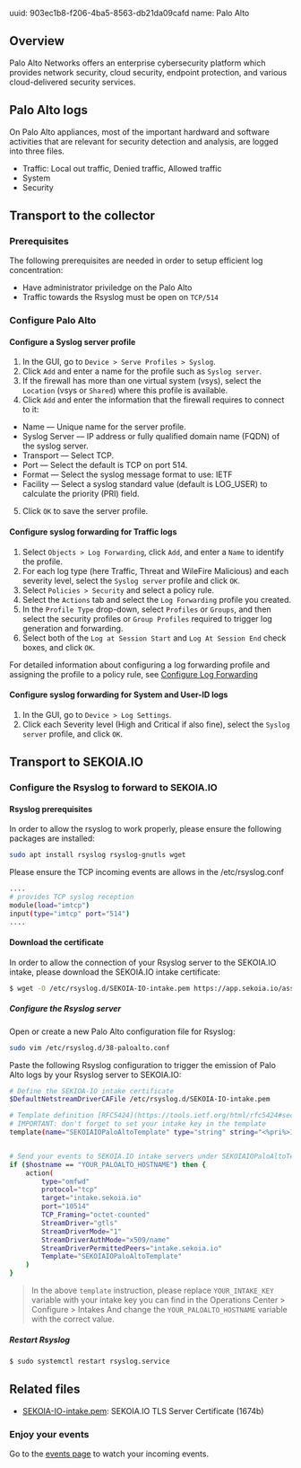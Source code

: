 uuid: 903ec1b8-f206-4ba5-8563-db21da09cafd
name: Palo Alto

## Overview

Palo Alto Networks offers an enterprise cybersecurity platform which provides network security, cloud security, endpoint protection, and various cloud-delivered security services.

## Palo Alto logs

On Palo Alto appliances, most of the important hardward and software activities that are relevant for security detection and analysis, are logged into three files.

- Traffic: Local out traffic, Denied traffic, Allowed traffic
- System
- Security

## Transport to the collector

### Prerequisites

The following prerequisites are needed in order to setup efficient log concentration:

- Have administrator priviledge on the Palo Alto
- Traffic towards the Rsyslog must be open on `TCP/514`

### Configure Palo Alto

#### Configure a Syslog server profile

1. In the GUI, go to `Device > Serve Profiles > Syslog`.
2. Click `Add` and enter a name for the profile such as `Syslog server`.
3. If the firewall has more than one virtual system (vsys), select the `Location` (vsys or `Shared`) where this profile is available.
4. Click `Add` and enter the information that the firewall requires to connect to it:

- Name — Unique name for the server profile.
- Syslog Server — IP address or fully qualified domain name (FQDN) of the syslog server.
- Transport — Select TCP.
- Port — Select the default is TCP on port 514.
- Format — Select the syslog message format to use: IETF
- Facility — Select a syslog standard value (default is LOG_USER) to calculate the priority (PRI) field.

5. Click `OK` to save the server profile.

#### Configure syslog forwarding for Traffic logs

1. Select `Objects > Log Forwarding`, click `Add`, and enter a `Name` to identify the profile.
2. For each log type (here Traffic, Threat and WileFire Malicious) and each severity level, select the `Syslog server` profile and click `OK`.
3. Select `Policies > Security` and select a policy rule.
4. Select the `Actions` tab and select the `Log Forwarding` profile you created.
5. In the `Profile Type` drop-down, select `Profiles` or `Groups`, and then select the security profiles or `Group Profiles` required to trigger log generation and forwarding.
6. Select both of the `Log at Session Start` and `Log At Session End` check boxes, and click `OK`.

For detailed information about configuring a log forwarding profile and assigning the profile to a policy rule, see [Configure Log Forwarding](https://docs.paloaltonetworks.com/pan-os/8-1/pan-os-admin/monitoring/configure-log-forwarding.html#id1443a62b-8a0b-41db-a08d-5df934bf0ffc)

#### Configure syslog forwarding for System and User-ID logs

1. In the GUI, go to `Device > Log Settings`.
2. Click each Severity level (High and Critical if also fine), select the `Syslog server` profile, and click `OK`.

## Transport to SEKOIA.IO

### Configure the Rsyslog to forward to SEKOIA.IO

#### Rsyslog prerequisites

In order to allow the rsyslog to work properly, please ensure the following packages are installed:

```bash
sudo apt install rsyslog rsyslog-gnutls wget
```

Please ensure the TCP incoming events are allows in the /etc/rsyslog.conf
```bash
....
# provides TCP syslog reception
module(load="imtcp")
input(type="imtcp" port="514")
....
```

#### Download the certificate
In order to allow the connection of your Rsyslog server to the SEKOIA.IO intake, please download the SEKOIA.IO intake certificate:

```bash
$ wget -O /etc/rsyslog.d/SEKOIA-IO-intake.pem https://app.sekoia.io/assets/files/SEKOIA-IO-intake.pem
```

##### Configure the Rsyslog server

Open or create a new Palo Alto configuration file for Rsyslog:

```bash
sudo vim /etc/rsyslog.d/38-paloalto.conf
```

Paste the following Rsyslog configuration to trigger the emission of Palo Alto logs by your Rsyslog server to SEKOIA.IO:

```bash
# Define the SEKIOA-IO intake certificate
$DefaultNetstreamDriverCAFile /etc/rsyslog.d/SEKOIA-IO-intake.pem

# Template definition [RFC5424](https://tools.ietf.org/html/rfc5424#section-7.2.2)
# IMPORTANT: don't forget to set your intake key in the template
template(name="SEKOIAIOPaloAltoTemplate" type="string" string="<%pri%>1 %timestamp:::date-rfc3339% %hostname% %app-name% %procid% LOG [SEKOIA@53288 intake_key=\"YOUR_INTAKE_KEY\"] %msg%\n")


# Send your events to SEKOIA.IO intake servers under SEKOIAIOPaloAltoTemplate template
if ($hostname == "YOUR_PALOALTO_HOSTNAME") then {
    action(
        type="omfwd"
        protocol="tcp"
        target="intake.sekoia.io"
        port="10514"
        TCP_Framing="octet-counted"
        StreamDriver="gtls"
        StreamDriverMode="1"
        StreamDriverAuthMode="x509/name"
        StreamDriverPermittedPeers="intake.sekoia.io"
        Template="SEKOIAIOPaloAltoTemplate"
    )
}
```

> In the above `template` instruction, please replace `YOUR_INTAKE_KEY` variable with your intake key you can find in the Operations Center > Configure > Intakes
> And change the `YOUR_PALOALTO_HOSTNAME` variable with the correct value.

##### Restart Rsyslog

```bash
$ sudo systemctl restart rsyslog.service
```

## Related files

- [SEKOIA-IO-intake.pem](https://app.sekoia.io/assets/files/SEKOIA-IO-intake.pem): SEKOIA.IO TLS Server Certificate (1674b)

### Enjoy your events

Go to the [events page](https://app.sekoia.io/sic/events) to watch your incoming events.
